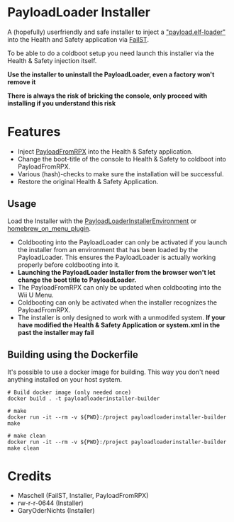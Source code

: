 # PayloadLoader Installer
A (hopefully) userfriendly and safe installer to inject a ["payload.elf-loader"](https://github.com/wiiu-env/PayloadFromRPX) into the Health and Safety application via [FailST](https://maschell.github.io/homebrew/2020/12/02/failst.html).

To be able to do a coldboot setup you need launch this installer via the Health & Safety injection itself.

**Use the installer to uninstall the PayloadLoader, even a factory won't remove it**

**There is always the risk of bricking the console, only proceed with installing if you understand this risk**

# Features
- Inject [PayloadFromRPX](https://github.com/wiiu-env/PayloadFromRPX) into the Health & Safety application.
- Change the boot-title of the console to Health & Safety to coldboot into PayloadFromRPX.
- Various (hash)-checks to make sure the installation will be successful.
- Restore the original Health & Safety Application.

## Usage

Load the Installer with the [PayloadLoaderInstallerEnvironment](https://github.com/wiiu-env/PayloadLoaderInstallerEnvironment) or [homebrew_on_menu_plugin](https://github.com/wiiu-env/homebrew_on_menu_plugin).

- Coldbooting into the PayloadLoader can only be activated if you launch the installer from an environment that has been loaded by the PayloadLoader. This ensures the PayloadLoader is actually working properly before coldbooting into it. 
- **Launching the PayloadLoader Installer from the browser won't let change the boot title to PayloadLoader.**
- The PayloadFromRPX can only be updated when coldbooting into the Wii U Menu.
- Coldbooting can only be activated when the installer recognizes the PayloadFromRPX.
- The installer is only designed to work with a unmodifed system. **If your have modified the Health & Safety Application or system.xml in the past the installer may fail** 

## Building using the Dockerfile

It's possible to use a docker image for building. This way you don't need anything installed on your host system.

```
# Build docker image (only needed once)
docker build . -t payloadloaderinstaller-builder

# make 
docker run -it --rm -v ${PWD}:/project payloadloaderinstaller-builder make

# make clean
docker run -it --rm -v ${PWD}:/project payloadloaderinstaller-builder make clean
```

# Credits
- Maschell (FailST, Installer, PayloadFromRPX)
- rw-r-r-0644 (Installer)
- GaryOderNichts (Installer)